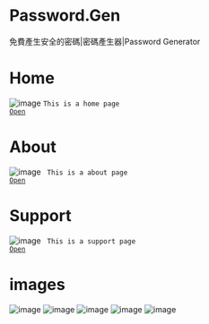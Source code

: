 # Password.Gen
免費產生安全的密碼|密碼產生器|Password Generator
# Home
![image](https://camo.githubusercontent.com/5dc20db79c92d22c2c1964050301a8cb2535e36ce1ce6b6f8614fab48c985b70/68747470733a2f2f6572696368736961372e6769746875622e696f2f70617373776f72642e67656e2f696d6167652f33323038636566332d326363312d366134322d626134612d3463303735386631306461382e6a706567)
<code>This is a home page
<a href="https://erichsia7.github.io/password.gen">Open</a>
</code>
# About
![image](https://erichsia7.github.io/password.gen/image/1dc3LXZ6NN872q7WVmvNim9UHUR6mZqzFkdwjac1DBTkXymA26k3GsTFHrFLTQzi.jpeg?1)
<code>
This is a about page
<a href="https://erichsia7.github.io/password.gen/about/">Open</a>
</code>
# Support
![image](https://erichsia7.github.io/password.gen/image/WGOFmWRcWI4Ln9OsDfU36UX66lVjF3mF.jpeg?1)
<code>
This is a support page
<a href="https://erichsia7.github.io/password.gen/about/support_center/">Open</a>
</code>
# images
 ![image](https://erichsia7.github.io/password.gen/image/iphone_img_3/1.jpeg) 
 ![image](https://erichsia7.github.io/password.gen/image/iphone_img_3/2.jpeg) 
![image](https://erichsia7.github.io/password.gen/image/iphone_img_3/3.jpeg)
![image](https://erichsia7.github.io/password.gen/image/iphone_img_3/4.jpeg)
![image](https://erichsia7.github.io/password.gen/image/iphone_img_3/5.jpeg)





